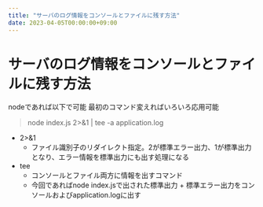 ```yaml
---
title: "サーバのログ情報をコンソールとファイルに残す方法"
date: 2023-04-05T00:00:00+09:00
---
```

# サーバのログ情報をコンソールとファイルに残す方法

nodeであれば以下で可能 最初のコマンド変えればいろいろ応用可能
> node index.js 2>&1 | tee -a application.log

- 2>&1 
  - ファイル識別子のリダイレクト指定。2が標準エラー出力、1が標準出力となり、エラー情報を標準出力にも出す処理になる
- tee 
  - コンソールとファイル両方に情報を出すコマンド
  - 今回であればnode index.jsで出された標準出力 + 標準エラー出力をコンソールおよびapplication.logに出す
